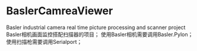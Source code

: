 # BaslerCamreaViewer
 Basler industrial camera real time picture processing and scanner project    
 Basler相机画面监控搭配扫描器的项目； 
 使用Basler相机需要调用Basler.Pylon； 
 使用扫描枪需要调用Serialport； 
